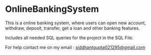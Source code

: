 # OnlineBankingSystem
This is a online banking system, where users can open new account, withdraw, deposit, transfer, get a loan and other banking features.

Includes all needed SQL queries for the project in the SQL File.


For help contact me on my email : siddhantgupta021295@gmail.com
